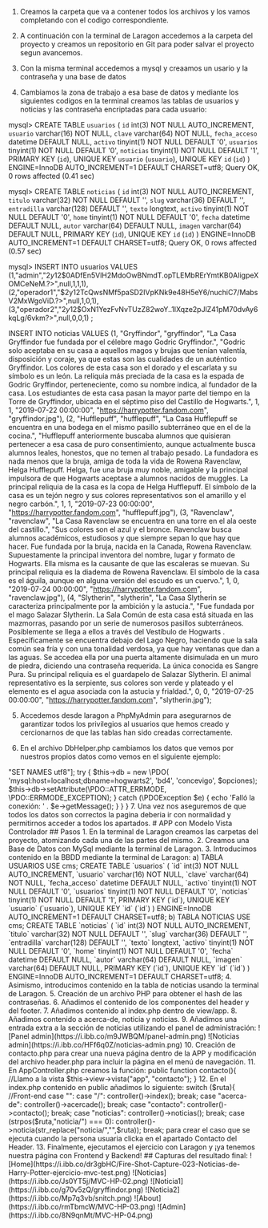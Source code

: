 1. Creamos la carpeta que va a contener todos los archivos y los vamos completando con el codigo correspondiente.

2. A continuación con la terminal de Laragon accedemos a la carpeta del proyecto y creamos un repositorio en Git para poder salvar el proyecto segun avancemos.

3. Con la misma terminal accedemos a mysql y creaamos un usario y la contraseña y una base de datos

4. Cambiamos la zona de trabajo a esa base de datos y mediante los siguientes codigos en la terminal creamos las tablas de usuarios y noticias y las contraseña encriptadas para cada usuario:

mysql> CREATE TABLE `usuarios` (   `id` int(3) NOT NULL AUTO_INCREMENT,   `usuario` varchar(16) NOT NULL,   `clave` varchar(64) NOT NULL,   `fecha_acceso` datetime DEFAULT NULL,   `activo` tinyint(1) NOT NULL DEFAULT '0',   `usuarios` tinyint(1) NOT NULL DEFAULT '0',   `noticias` tinyint(1) NOT NULL DEFAULT '1',   PRIMARY KEY (`id`),
  UNIQUE KEY `usuario` (`usuario`),   UNIQUE KEY `id` (`id`) ) ENGINE=InnoDB AUTO_INCREMENT=1 DEFAULT CHARSET=utf8;
Query OK, 0 rows affected (0.41 sec)

mysql> CREATE TABLE `noticias` (   `id` int(3) NOT NULL AUTO_INCREMENT,   `titulo` varchar(32) NOT NULL DEFAULT '',   `slug` varchar(36) DEFAULT '',   `entradilla` varchar(128) DEFAULT '',   `texto` longtext,   `activo` tinyint(1) NOT NULL DEFAULT '0',   `home` tinyint(1) NOT NULL DEFAULT '0',   `fecha` datetime DEFAULT NULL,   `autor` varchar(64) DEFAULT NULL,   `imagen` varchar(64) DEFAULT NULL,   PRIMARY KEY (`id`),   UNIQUE KEY `id` (`id`) ) ENGINE=InnoDB AUTO_INCREMENT=1 DEFAULT CHARSET=utf8;
Query OK, 0 rows affected (0.57 sec)


mysql> INSERT INTO usuarios VALUES     (1,"admin","$2y$12$0ADfEn5VlH2MdoOwBNmdT.opTLEMbRErYmtKB0AIigpeXOMCeNeM.?>",null,1,1,1),     (2,"operador1","$2y$12$TcQwsNMf5paSD2IVpKNk9e48H5eY6/nuchiC7/MabsV2MxWgoViD.?>",null,1,0,1),     (3,"operador2","$2y$12$OxN1YezFvNvTUzZ82woY..1lXqze2pJlZ41pM70dvAy6kqLg/6vkm?>",null,0,0,1) ;

INSERT INTO noticias VALUES (1,
                             "Gryffindor",
                             "gryffindor",
                             "La Casa Gryffindor fue fundada por el célebre mago Godric Gryffindor.",
                             "Godric solo aceptaba en su casa a aquellos magos y brujas que tenían valentía, disposición y coraje, ya que estas son las cualidades de un auténtico Gryffindor. Los colores de esta casa son el dorado y el escarlata y su símbolo es un león. La reliquia más preciada de la casa es la espada de Godric Gryffindor, perteneciente, como su nombre indica, al fundador de la casa. Los estudiantes de esta casa pasan la mayor parte del tiempo en la Torre de Gryffindor, ubicada en el séptimo piso del Castillo de Hogwarts.",
                             1,
                             1,
                             "2019-07-22 00:00:00",
                             "https://harrypotter.fandom.com",
                             "gryffindor.jpg"),
                            (2,
                             "Hufflepuff",
                             "hufflepuff",
                             "La Casa Hufflepuff se encuentra en una bodega en el mismo pasillo subterráneo que en el de la cocina.",
                             "Hufflepuff anteriormente buscaba alumnos que quisieran pertenecer a esa casa de puro consentimiento, aunque actualmente busca alumnos leales, honestos, que no temen al trabajo pesado. La fundadora es nada menos que la bruja, amiga de toda la vida de Rowena Ravenclaw, Helga Hufflepuff. Helga, fue una bruja muy noble, amigable y la principal impulsora de que Hogwarts aceptase a alumnos nacidos de muggles. La principal reliquia de la casa es la copa de Helga Hufflepuff. El símbolo de la casa es un tejón negro y sus colores representativos son el amarillo y el negro carbón.",
                             1,
                             1,
                             "2019-07-23 00:00:00",
                             "https://harrypotter.fandom.com",
                             "hufflepuff.jpg"),
                            (3,
                             "Ravenclaw",
                             "ravenclaw",
                             "La Casa Ravenclaw se encuentra en una torre en el ala oeste del castillo.",
                             "Sus colores son el azul y el bronce. Ravenclaw busca alumnos académicos, estudiosos y que siempre sepan lo que hay que hacer. Fue fundada por la bruja, nacida en la Canada, Rowena Ravenclaw. Supuestamente la principal inventora del nombre, lugar y formato de Hogwarts. Ella misma es la causante de que las escaleras se muevan. Su principal reliquia es la diadema de Rowena Ravenclaw. El símbolo de la casa es el águila, aunque en alguna versión del escudo es un cuervo.",
                             1,
                             0,
                             "2019-07-24 00:00:00",
                             "https://harrypotter.fandom.com",
                             "ravenclaw.jpg"),
                            (4,
                             "Slytherin",
                             "slytherin",
                             "La Casa Slytherin se caracteriza principalmente por la ambición y la astucia.",
                             "Fue fundada por el mago Salazar Slytherin. La Sala Común de esta casa está situada en las mazmorras, pasando por un serie de numerosos pasillos subterráneos. Posiblemente se llega a ellos a través del Vestíbulo de Hogwarts . Específicamente se encuentra debajo del Lago Negro, haciendo que la sala común sea fría y con una tonalidad verdosa, ya que hay ventanas que dan a las aguas. Se accedea ella por una puerta altamente disimulada en un muro de piedra, diciendo una contraseña requerida. La única conocida es Sangre Pura. Su principal reliquia es el guardapelo de Salazar Slytherin. El animal representativo es la serpiente, sus colores son verde y plateado y el elemento es el agua asociada con la astucia y frialdad.",
                             0,
                             0,
                             "2019-07-25 00:00:00",
                             "https://harrypotter.fandom.com",
                             "slytherin.jpg");

5. Accedemos desde laragon a PhpMyAdmin para asegurarnos de garantizar todos los privilegios al usuarios que hemos creado y cercionarnos de que las tablas han sido creadas correctamente.

6. En el archivo DbHelper.php cambiamos los datos que vemos por nuestros propios datos como vemos en el siguiente ejemplo:

<?php

namespace App\Helper;

class DbHelper {
    
    var $db;
    
    function __construct(){
        
        //Conexión mediante PDO
        $opciones = [\PDO::MYSQL_ATTR_INIT_COMMAND => "SET NAMES utf8"];
        try {
            $this->db = new \PDO(
                'mysql:host=localhost;dbname=hogwarts2',
                'bd4',
                'concevigo',
            $opciones);
            $this->db->setAttribute(\PDO::ATTR_ERRMODE, \PDO::ERRMODE_EXCEPTION);
        } catch (\PDOException $e) {
            echo 'Falló la conexión: ' . $e->getMessage();
        }
        
    }
    
}

7. Una vez nos aseguremos de que todos los datos son correctos la pagina deberia ir con normalidad y permitirnos acceder a todos los apartados.






































# APP con Modelo Vista Controlador


## Pasos

1. En la terminal de Laragon creamos las carpetas del proyecto, atomizando cada una de las partes del mismo.
   
2. Creamos una Base de Datos con MySql mediante la terminal de Laragon.
   
3. Introducimos contenido en la BBDD mediante la terminal de Laragon:
   
   a) TABLA USUARIOS

    USE cms;
    CREATE TABLE `usuarios` (
    `id` int(3) NOT NULL AUTO_INCREMENT,
    `usuario` varchar(16) NOT NULL,
    `clave` varchar(64) NOT NULL,
    `fecha_acceso` datetime DEFAULT NULL,
    `activo` tinyint(1) NOT NULL DEFAULT '0',
    `usuarios` tinyint(1) NOT NULL DEFAULT '0',
    `noticias` tinyint(1) NOT NULL DEFAULT '1',
    PRIMARY KEY (`id`),
    UNIQUE KEY `usuario` (`usuario`),
    UNIQUE KEY `id` (`id`)
    ) ENGINE=InnoDB AUTO_INCREMENT=1 DEFAULT CHARSET=utf8;

    b) TABLA NOTICIAS
    
    USE cms;
    CREATE TABLE `noticias` (
    `id` int(3) NOT NULL AUTO_INCREMENT,
    `titulo` varchar(32) NOT NULL DEFAULT '',
    `slug` varchar(36) DEFAULT '',
    `entradilla` varchar(128) DEFAULT '',
    `texto` longtext,
    `activo` tinyint(1) NOT NULL DEFAULT '0',
    `home` tinyint(1) NOT NULL DEFAULT '0',
    `fecha` datetime DEFAULT NULL,
    `autor` varchar(64) DEFAULT NULL,
    `imagen` varchar(64) DEFAULT NULL,
    PRIMARY KEY (`id`),
    UNIQUE KEY `id` (`id`)
    ) ENGINE=InnoDB AUTO_INCREMENT=1 DEFAULT CHARSET=utf8;

4. Asimismo, introducimos contenido en la tabla de noticias usando la terminal de Laragon.

5. Creación de un archivo PHP para obtener el hash de las contraseñas.

6. Añadimos el contenido de los componentes del header y del footer.

7. Añadimos contenido al index.php dentro de view/app.

8. Añadimos contenido a acerca-de, noticia y noticias.
   
9. Añadimos una entrada extra a la sección de noticias utilizando el panel de administración:

![Panel admin](https://i.ibb.co/m9JWBQM/panel-admin.png)
![Noticias admin](https://i.ibb.co/HFf6q0Z/noticias-admin.png)


10. Creación de contacto.php para crear una nueva página dentro de la APP y modificación del archivo header.php para incluir la página en el menú de navegación.

11. En AppController.php creamos la función:
    
     public function contacto(){
        //Llamo a la vista
        $this->view->vista("app", "contacto");
    }

12. En el index.php contenido en public añadimos lo siguiente:
    
    switch ($ruta){

    //Front-end
    case "":
    case "/":
        controller()->index();
        break;
    case "acerca-de":
        controller()->acercade();
        break;
    case "contacto":
        controller()->contacto();
        break;
    case "noticias":
        controller()->noticias();
        break;
    case (strpos($ruta,"noticia/") === 0):
        controller()->noticia(str_replace("noticia/","",$ruta));
        break;

para crear el caso que se ejecuta cuando la persona usuaria clicka en el apartado Contacto del Header.

13. Finalmente, ejecutamos el ejercicio con Laragon y ¡ya tenemos nuestra página con Frontend y Backend!

## Capturas del resultado final:

![Home](https://i.ibb.co/dr3gbHC/Fire-Shot-Capture-023-Noticias-de-Harry-Potter-ejercicio-mvc-test.png)
![Noticias](https://i.ibb.co/Js0YT5j/MVC-HP-02.png)
![Noticia1](https://i.ibb.co/g70v5zQ/gryffindor.png)
![Noticia2](https://i.ibb.co/Mp7q3vb/snitch.png)
![About](https://i.ibb.co/rmTbmcW/MVC-HP-03.png)
![Admin](https://i.ibb.co/8N9qnMt/MVC-HP-04.png)


    
